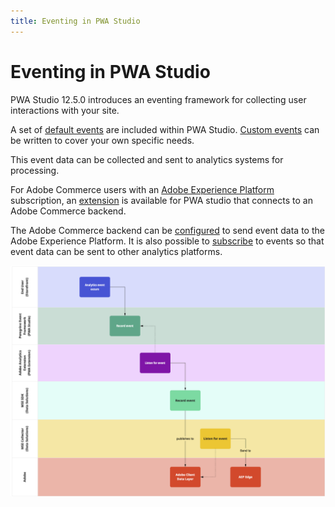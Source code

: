```yaml
---
title: Eventing in PWA Studio
---
```


# Eventing in PWA Studio

PWA Studio 12.5.0 introduces an eventing framework for collecting user interactions with your site.

A set of [default events](/api/events/) are included within PWA Studio.
[Custom events](/tutorials/events/custom-events/) can be written to cover your own specific needs.

This event data can be collected and sent to analytics systems for processing.

For Adobe Commerce users with an [Adobe Experience Platform](https://business.adobe.com/products/experience-platform/adobe-experience-platform.html) subscription, an [extension](/integrations/adobe-commerce/aep/) is available for PWA studio that connects to an Adobe Commerce backend. 

The Adobe Commerce backend can be [configured](/integrations/adobe-commerce/aep/) to send event data to the Adobe Experience Platform.
It is also possible to [subscribe](/tutorials/events/custom-events/) to events so that event data can be sent to other analytics platforms.

![Basic event flow](images/analytics-flow.png)